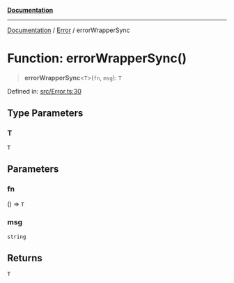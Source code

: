 [**Documentation**](https://raw.githubusercontent.com/Christian-Me/obsidian-front-matter-automate/main/doc/README.md)

***

[Documentation](https://raw.githubusercontent.com/Christian-Me/obsidian-front-matter-automate/main/doc/README.md) / [Error](https://raw.githubusercontent.com/Christian-Me/obsidian-front-matter-automate/main/doc/Error/README.md) / errorWrapperSync

# Function: errorWrapperSync()

> **errorWrapperSync**\<`T`\>(`fn`, `msg`): `T`

Defined in: [src/Error.ts:30](https://github.com/Christian-Me/folder-to-tags-plugin/blob/ea97d76ce7b235ca1e3494401efc98e537acc1fb/src/Error.ts#L30)

## Type Parameters

### T

`T`

## Parameters

### fn

() => `T`

### msg

`string`

## Returns

`T`
